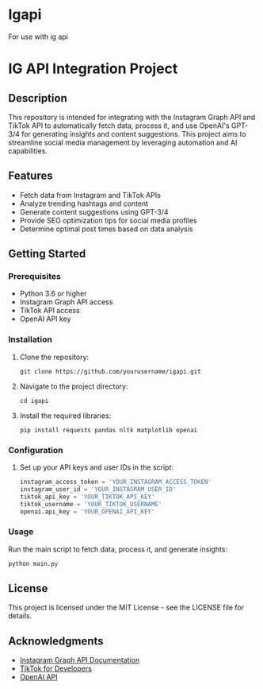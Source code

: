 # Igapi
For use with ig api

# IG API Integration Project

## Description
This repository is intended for integrating with the Instagram Graph API and TikTok API to automatically fetch data, process it, and use OpenAI's GPT-3/4 for generating insights and content suggestions. This project aims to streamline social media management by leveraging automation and AI capabilities.

## Features
- Fetch data from Instagram and TikTok APIs
- Analyze trending hashtags and content
- Generate content suggestions using GPT-3/4
- Provide SEO optimization tips for social media profiles
- Determine optimal post times based on data analysis

## Getting Started

### Prerequisites
- Python 3.6 or higher
- Instagram Graph API access
- TikTok API access
- OpenAI API key

### Installation
1. Clone the repository:
   ```
   git clone https://github.com/yourusername/igapi.git
   ```
2. Navigate to the project directory:
   ```
   cd igapi
   ```
3. Install the required libraries:
   ```
   pip install requests pandas nltk matplotlib openai
   ```

### Configuration
1. Set up your API keys and user IDs in the script:
   ```python
   instagram_access_token = 'YOUR_INSTAGRAM_ACCESS_TOKEN'
   instagram_user_id = 'YOUR_INSTAGRAM_USER_ID'
   tiktok_api_key = 'YOUR_TIKTOK_API_KEY'
   tiktok_username = 'YOUR_TIKTOK_USERNAME'
   openai.api_key = 'YOUR_OPENAI_API_KEY'
   ```

### Usage
Run the main script to fetch data, process it, and generate insights:
```python
python main.py
```

## License
This project is licensed under the MIT License - see the LICENSE file for details.

## Acknowledgments
- [Instagram Graph API Documentation](https://developers.facebook.com/docs/instagram-api)
- [TikTok for Developers](https://developers.tiktok.com/doc/login-kit-web)
- [OpenAI API](https://www.openai.com/api/)

